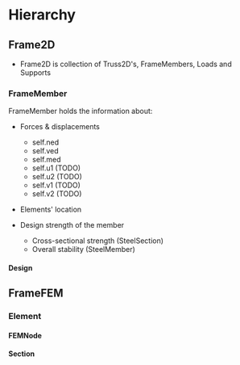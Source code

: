 # Hierarchy

## Frame2D
- Frame2D is collection of Truss2D's, FrameMembers, Loads and Supports

### FrameMember
FrameMember holds the information about:

- Forces & displacements
    - self.ned
    - self.ved
    - self.med
    - self.u1 (TODO)
    - self.u2 (TODO)
    - self.v1 (TODO)
    - self.v2 (TODO)

- Elements' location

- Design strength of the member
    - Cross-sectional strength (SteelSection)
    - Overall stability (SteelMember)
#### Design
## FrameFEM

### Element

#### FEMNode

#### Section 
